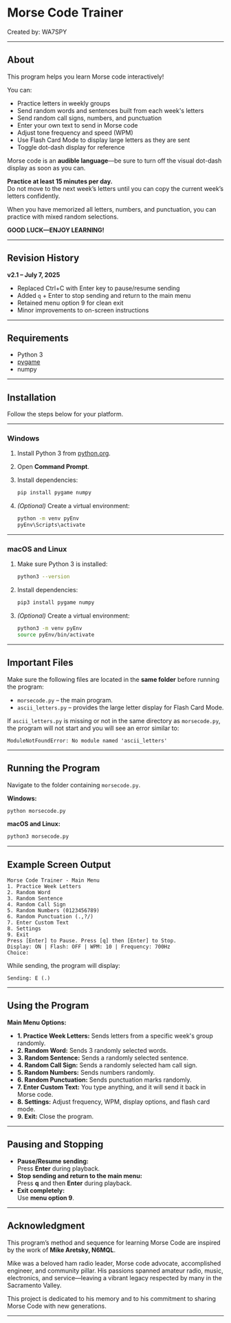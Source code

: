 
# Morse Code Trainer

Created by: WA7SPY

---

## About

This program helps you learn Morse code interactively!

You can:

- Practice letters in weekly groups
- Send random words and sentences built from each week's letters
- Send random call signs, numbers, and punctuation
- Enter your own text to send in Morse code
- Adjust tone frequency and speed (WPM)
- Use Flash Card Mode to display large letters as they are sent
- Toggle dot-dash display for reference

Morse code is an **audible language**—be sure to turn off the visual dot-dash display as soon as you can.

**Practice at least 15 minutes per day.**  
Do not move to the next week’s letters until you can copy the current week’s letters confidently.

When you have memorized all letters, numbers, and punctuation, you can practice with mixed random selections.

**GOOD LUCK—ENJOY LEARNING!**

---

## Revision History

**v2.1 – July 7, 2025**
- Replaced Ctrl+C with Enter key to pause/resume sending
- Added `q` + Enter to stop sending and return to the main menu
- Retained menu option 9 for clean exit
- Minor improvements to on-screen instructions

---

## Requirements

- Python 3
- [pygame](https://www.pygame.org/)
- numpy

---

## Installation

Follow the steps below for your platform.

---

### Windows

1. Install Python 3 from [python.org](https://www.python.org/).
2. Open **Command Prompt**.
3. Install dependencies:

    ```sh
    pip install pygame numpy
    ```

4. *(Optional)* Create a virtual environment:

    ```sh
    python -m venv pyEnv
    pyEnv\Scripts\activate
    ```

---

### macOS and Linux

1. Make sure Python 3 is installed:

    ```sh
    python3 --version
    ```

2. Install dependencies:

    ```sh
    pip3 install pygame numpy
    ```

3. *(Optional)* Create a virtual environment:

    ```sh
    python3 -m venv pyEnv
    source pyEnv/bin/activate
    ```

---

## Important Files

Make sure the following files are located in the **same folder** before running the program:

- `morsecode.py` – the main program.
- `ascii_letters.py` – provides the large letter display for Flash Card Mode.

If `ascii_letters.py` is missing or not in the same directory as `morsecode.py`, the program will not start and you will see an error similar to:

```
ModuleNotFoundError: No module named 'ascii_letters'
```

---

## Running the Program

Navigate to the folder containing `morsecode.py`.

**Windows:**

```sh
python morsecode.py
```

**macOS and Linux:**

```sh
python3 morsecode.py
```

---

## Example Screen Output

```
Morse Code Trainer - Main Menu
1. Practice Week Letters
2. Random Word
3. Random Sentence
4. Random Call Sign
5. Random Numbers (0123456789)
6. Random Punctuation (.,?/)
7. Enter Custom Text
8. Settings
9. Exit
Press [Enter] to Pause. Press [q] then [Enter] to Stop.
Display: ON | Flash: OFF | WPM: 10 | Frequency: 700Hz
Choice:
```

While sending, the program will display:

```
Sending: E (.)
```

---

## Using the Program

**Main Menu Options:**
- **1. Practice Week Letters:** Sends letters from a specific week's group randomly.
- **2. Random Word:** Sends 3 randomly selected words.
- **3. Random Sentence:** Sends a randomly selected sentence.
- **4. Random Call Sign:** Sends a randomly selected ham call sign.
- **5. Random Numbers:** Sends numbers randomly.
- **6. Random Punctuation:** Sends punctuation marks randomly.
- **7. Enter Custom Text:** You type anything, and it will send it back in Morse code.
- **8. Settings:** Adjust frequency, WPM, display options, and flash card mode.
- **9. Exit:** Close the program.

---

## Pausing and Stopping

- **Pause/Resume sending:**  
  Press **Enter** during playback.
- **Stop sending and return to the main menu:**  
  Press **q** and then **Enter** during playback.
- **Exit completely:**  
  Use **menu option 9**.

---

## Acknowledgment

This program’s method and sequence for learning Morse Code are inspired by the work of **Mike Aretsky, N6MQL**.

Mike was a beloved ham radio leader, Morse code advocate, accomplished engineer, and community pillar. His passions spanned amateur radio, music, electronics, and service—leaving a vibrant legacy respected by many in the Sacramento Valley.

This project is dedicated to his memory and to his commitment to sharing Morse Code with new generations.

---
